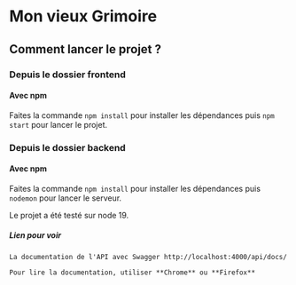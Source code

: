 # Mon vieux Grimoire

## Comment lancer le projet ?

### Depuis le dossier frontend

#### Avec npm

Faites la commande `npm install` pour installer les dépendances puis `npm start` pour lancer le projet.

### Depuis le dossier backend

#### Avec npm

Faites la commande `npm install` pour installer les dépendances puis `nodemon` pour lancer le serveur.

Le projet a été testé sur node 19.

#####  Lien pour voir 
```
La documentation de l'API avec Swagger http://localhost:4000/api/docs/

Pour lire la documentation, utiliser **Chrome** ou **Firefox**